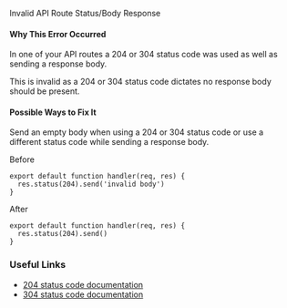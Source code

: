 Invalid API Route Status/Body Response

#### Why This Error Occurred

In one of your API routes a 204 or 304 status code was used as well as sending a response body.

This is invalid as a 204 or 304 status code dictates no response body should be present.

#### Possible Ways to Fix It

Send an empty body when using a 204 or 304 status code or use a different status code while sending a response body.

Before

    export default function handler(req, res) {
      res.status(204).send('invalid body')
    }

After

    export default function handler(req, res) {
      res.status(204).send()
    }

### Useful Links

-   [204 status code documentation](https://developer.mozilla.org/en-US/docs/Web/HTTP/Status/204)
-   [304 status code documentation](https://developer.mozilla.org/en-US/docs/Web/HTTP/Status/304)
